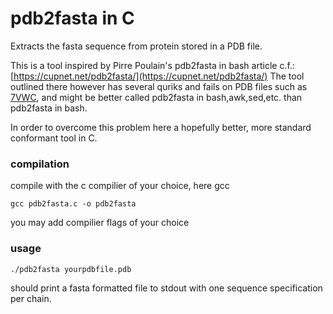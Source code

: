 # pdb2fasta in C

Extracts the fasta sequence from protein stored in a PDB file.

This is a tool inspired by Pirre Poulain's pdb2fasta in bash
article c.f.: [https://cupnet.net/pdb2fasta/](https://cupnet.net/pdb2fasta/)
The tool outlined there however has several quriks and fails on 
PDB files such as [7VWC](https://www.rcsb.org/structure/7VWC), and might be 
better called pdb2fasta in bash,awk,sed,etc. than pdb2fasta in bash.

In order to overcome this problem here a hopefully better, more standard
conformant tool in C.

### compilation
compile with the c compilier of your choice, here gcc
```
gcc pdb2fasta.c -o pdb2fasta
```
you may add compilier flags of your choice

### usage
```
./pdb2fasta yourpdbfile.pdb
```
should print a fasta formatted file to stdout
with one sequence specification per chain. 
